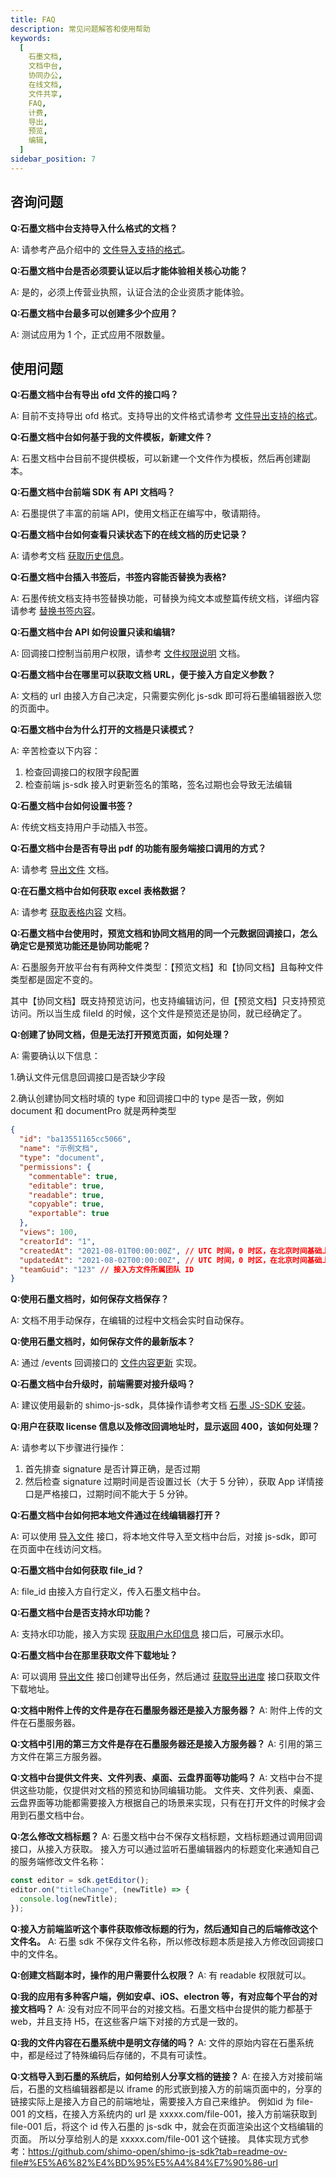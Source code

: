 ```yaml
---
title: FAQ
description: 常见问题解答和使用帮助
keywords:
  [
    石墨文档,
    文档中台,
    协同办公,
    在线文档,
    文件共享,
    FAQ,
    计费,
    导出,
    预览,
    编辑,
  ]
sidebar_position: 7
---
```


## 咨询问题

**Q:石墨文档中台支持导入什么格式的文档？**

A: 请参考产品介绍中的 [文件导入支持的格式](./01overview.md)。

**Q:石墨文档中台是否必须要认证以后才能体验相关核心功能？**

A: 是的，必须上传营业执照，认证合法的企业资质才能体验。

**Q:石墨文档中台最多可以创建多少个应用？**

A: 测试应用为 1 个，正式应用不限数量。

## 使用问题

**Q:石墨文档中台有导出 ofd 文件的接口吗？**

A: 目前不支持导出 ofd 格式。支持导出的文件格式请参考 [文件导出支持的格式](./01overview.md)。

**Q:石墨文档中台如何基于我的文件模板，新建文件？**

A: 石墨文档中台目前不提供模板，可以新建一个文件作为模板，然后再创建副本。

**Q:石墨文档中台前端 SDK 有 API 文档吗？**

A: 石墨提供了丰富的前端 API，使用文档正在编写中，敬请期待。

**Q:石墨文档中台如何查看只读状态下的在线文档的历史记录？**

A: 请参考文档 [获取历史信息](./06API-document/interface-description/collaborative-editing.md#doc-sidebar-info)。

**Q:石墨文档中台插入书签后，书签内容能否替换为表格?**

A: 石墨传统文档支持书签替换功能，可替换为纯文本或整篇传统文档，详细内容请参考 [替换书签内容](./06API-document/interface-description/collaborative-editing.md#replace-bookmark)。

**Q:石墨文档中台 API 如何设置只读和编辑?**

A: 回调接口控制当前用户权限，请参考 [文件权限说明](./04service-callback/file-information.md#file-permission) 文档。

**Q:石墨文档中台在哪里可以获取文档 URL，便于接入方自定义参数？**

A: 文档的 url 由接入方自己决定，只需要实例化 js-sdk 即可将石墨编辑器嵌入您的页面中。

**Q:石墨文档中台为什么打开的文档是只读模式？**

A: 辛苦检查以下内容：

1. 检查回调接口的权限字段配置
2. 检查前端 js-sdk 接入时更新签名的策略，签名过期也会导致无法编辑

**Q:石墨文档中台如何设置书签？**

A: 传统文档支持用户手动插入书签。

**Q:石墨文档中台是否有导出 pdf 的功能有服务端接口调用的方式？**

A: 请参考 [导出文件](./06API-document/interface-description/file-operation.md#export-v1) 文档。

**Q:在石墨文档中台如何获取 excel 表格数据？**

A: 请参考 [获取表格内容](./06API-document/interface-description/collaborative-editing.md#get-table-content) 文档。

**Q:石墨文档中台使用时，预览文档和协同文档用的同一个元数据回调接口，怎么确定它是预览功能还是协同功能呢？**

A: 石墨服务开放平台有有两种文件类型：【预览文档】和【协同文档】且每种文件类型都是固定不变的。

其中【协同文档】既支持预览访问，也支持编辑访问，但【预览文档】只支持预览访问。所以当生成 fileId 的时候，这个文件是预览还是协同，就已经确定了。

**Q:创建了协同文档，但是无法打开预览页面，如何处理？**

A: 需要确认以下信息：

1.确认文件元信息回调接口是否缺少字段

2.确认创建协同文档时填的 type 和回调接口中的 type 是否一致，例如 document 和 documentPro 就是两种类型

```json
{
  "id": "ba13551165cc5066",
  "name": "示例文档",
  "type": "document",
  "permissions": {
    "commentable": true,
    "editable": true,
    "readable": true,
    "copyable": true,
    "exportable": true
  },
  "views": 100,
  "creatorId": "1",
  "createdAt": "2021-08-01T00:00:00Z", // UTC 时间，0 时区，在北京时间基础上减 8 小时
  "updatedAt": "2021-08-02T00:00:00Z", // UTC 时间，0 时区，在北京时间基础上减 8 小时
  "teamGuid": "123" // 接入方文件所属团队 ID
}
```

**Q:使用石墨文档时，如何保存文档保存？**

A: 文档不用手动保存，在编辑的过程中文档会实时自动保存。

**Q:使用石墨文档时，如何保存文件的最新版本？**

A: 通过 /events 回调接口的 [文件内容更新](./04service-callback/push-message.md#update-file) 实现。

**Q:石墨文档中台升级时，前端需要对接升级吗？**

A: 建议使用最新的 shimo-js-sdk，具体操作请参考文档 [石墨 JS-SDK 安装](./05shimo-jssdk/installation.md)。

**Q:用户在获取 license 信息以及修改回调地址时，显示返回 400，该如何处理？**

A: 请参考以下步骤进行操作：

1. 首先排查 signature 是否计算正确，是否过期
2. 然后检查 signature 过期时间是否设置过长（大于 5 分钟），获取 App 详情接口是严格接口，过期时间不能大于 5 分钟。

**Q:石墨文档中台如何把本地文件通过在线编辑器打开？**

A: 可以使用 [导入文件](./06API-document/interface-description/file-operation.md#import-v1) 接口，将本地文件导入至文档中台后，对接 js-sdk，即可在页面中在线访问文档。

**Q:石墨文档中台如何获取 file_id？**

A: file_id 由接入方自行定义，传入石墨文档中台。

**Q:石墨文档中台是否支持水印功能？**

A: 支持水印功能，接入方实现 [获取用户水印信息](./04service-callback/user-information.md#user-watermark) 接口后，可展示水印。

**Q:石墨文档中台在那里获取文件下载地址？**

A: 可以调用 [导出文件](./06API-document/interface-description/file-operation.md#export-v1) 接口创建导出任务，然后通过 [获取导出进度](./06API-document/interface-description/file-operation.md#export-progress-v1) 接口获取文件下载地址。

**Q:文档中附件上传的文件是存在石墨服务器还是接入方服务器？**
A: 附件上传的文件在石墨服务器。

**Q:文档中引用的第三方文件是存在石墨服务器还是接入方服务器？**
A: 引用的第三方文件在第三方服务器。

**Q:文档中台提供文件夹、文件列表、桌面、云盘界面等功能吗？**
A: 文档中台不提供这些功能，仅提供对文档的预览和协同编辑功能。
文件夹、文件列表、桌面、云盘界面等功能都需要接入方根据自己的场景来实现，只有在打开文件的时候才会用到石墨文档中台。

**Q:怎么修改文档标题？**
A: 石墨文档中台不保存文档标题，文档标题通过调用回调接口，从接入方获取。
接入方可以通过监听石墨编辑器内的标题变化来通知自己的服务端修改文件名称：

```typescript
const editor = sdk.getEditor();
editor.on("titleChange", (newTitle) => {
  console.log(newTitle);
});
```

**Q:接入方前端监听这个事件获取修改标题的行为，然后通知自己的后端修改这个文件名。**
A: 石墨 sdk 不保存文件名称，所以修改标题本质是接入方修改回调接口中的文件名。

**Q:创建文档副本时，操作的用户需要什么权限？**
A: 有 readable 权限就可以。

**Q:我的应用有多种客户端，例如安卓、iOS、electron 等，有对应每个平台的对接文档吗？**
A: 没有对应不同平台的对接文档。石墨文档中台提供的能力都基于 web，并且支持 H5，在这些客户端下对接的方式是一致的。

**Q:我的文件内容在石墨系统中是明文存储的吗？**
A: 文件的原始内容在石墨系统中，都是经过了特殊编码后存储的，不具有可读性。

**Q:文档导入到石墨的系统后，如何给别人分享文档的链接？**
A: 在接入方对接前端后，石墨的文档编辑器都是以 iframe 的形式嵌到接入方的前端页面中的，分享的链接实际上是接入方自己的前端地址，需要接入方自己来维护。
例如id 为 file-001 的文档，在接入方系统内的 url 是 xxxxx.com/file-001，接入方前端获取到 file-001 后，将这个 id 传入石墨的 js-sdk 中，就会在页面渲染出这个文档编辑的页面。
所以分享给别人的是 xxxxx.com/file-001 这个链接。
具体实现方式参考：https://github.com/shimo-open/shimo-js-sdk?tab=readme-ov-file#%E5%A6%82%E4%BD%95%E5%A4%84%E7%90%86-url

